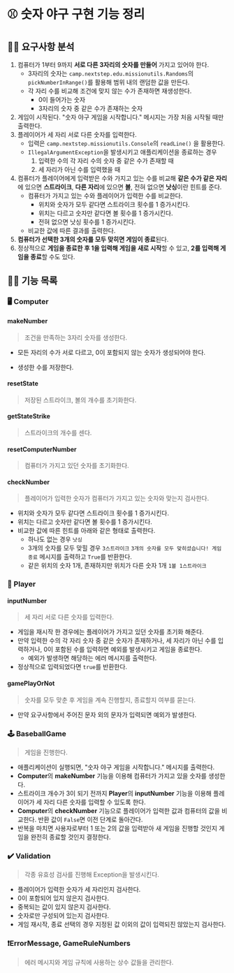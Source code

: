 # ⚾ 숫자 야구 구현 기능 정리

## ✍🏻 요구사항 분석

1. 컴퓨터가 1부터 9까지 **서로 다른 3자리의 숫자를 만들어** 가지고 있어야 한다.
    * 3자리의 숫자는 `camp.nextstep.edu.missionutils.Randoms`의 `pickNumberInRange()`를 활용해 범위 내의 랜덤한 값을 만든다.
    * 각 자리 수를 비교해 조건에 맞지 않는 수가 존재하면 재생성한다.
        * 0이 들어가는 숫자
        * 3자리의 숫자 중 같은 수가 존재하는 숫자
2. 게임이 시작된다. "숫자 야구 게임을 시작합니다." 메시지는 가장 처음 시작될 때만 출력한다.
3. 플레이어가 세 자리 서로 다른 숫자를 입력한다.
    * 입력은 `camp.nextstep.missionutils.Console`의 `readLine()` 을 활용한다.
    * `IllegalArgumentException`을 발생시키고 애플리케이션을 종료하는 경우
        1. 입력한 수의 각 자리 수의 숫자 중 같은 수가 존재할 때
        2. 세 자리가 아닌 수를 입력했을 때
4. 컴퓨터가 플레이어에게 입력받은 수와 가지고 있는 수를 비교해 **같은 수가 같은 자리**에 있으면 **스트라이크**, **다른 자리**에 있으면 **볼**, 전혀 없으면 **낫싱**이란 힌트를 준다.
    * 컴퓨터가 가지고 있는 수와 플레이어가 입력한 수를 비교한다.
        * 위치와 숫자가 모두 같다면 스트라이크 횟수를 1 증가시킨다.
        * 위치는 다르고 숫자만 같다면 볼 횟수를 1 증가시킨다.
        * 전혀 없으면 낫싱 횟수를 1 증가시킨다.
    * 비교한 값에 따른 결과를 출력한다.
5. **컴퓨터가 선택한 3개의 숫자를 모두 맞히면 게임이 종료**된다.
6. 정상적으로 **게임을 종료한 후 1을 입력해 게임을 새로 시작**할 수 있고, **2를 입력해 게임을 종료**할 수도 있다.

## ✍🏻 기능 목록

### 🖥️ Computer

#### makeNumber

> 조건을 만족하는 3자리 숫자를 생성한다.

* 모든 자리의 수가 서로 다르고, 0이 포함되지 않는 숫자가 생성되어야 한다.

- 생성한 수를 저장한다.

#### resetState

> 저장된 스트라이크, 볼의 개수를 초기화한다.

#### getStateStrike

> 스트라이크의 개수를 센다.

#### resetComputerNumber

> 컴퓨터가 가지고 있던 숫자를 초기화한다.

#### checkNumber

> 플레이어가 입력한 숫자가 컴퓨터가 가지고 있는 숫자와 맞는지 검사한다.

* 위치와 숫자가 모두 같다면 스트라이크 횟수를 1 증가시킨다.
* 위치는 다르고 숫자만 같다면 볼 횟수를 1 증가시킨다.
* 비교한 값에 따른 힌트를 아래와 같은 형태로 출력한다.
    * 하나도 없는 경우 `낫싱`
    * 3개의 숫자를 모두 맞힐 경우
      `3스트라이크`
      `3개의 숫자를 모두 맞히셨습니다! 게임 종료` 메시지를 출력하고 `True`를 반환한다.
    * 같은 위치의 숫자 1개, 존재하지만 위치가 다른 숫자 1개
      `1볼 1스트라이크`

### 👤 Player

#### inputNumber

> 세 자리 서로 다른 숫자를 입력한다.

* 게임을 재시작 한 경우에는 플레이어가 가지고 있던 숫자를 초기화 해준다.
* 만약 입력한 수의 각 자리 숫자 중 같은 숫자가 존재하거나, 세 자리가 아닌 수를 입력하거나, 0이 포함된 수를 입력하면 예외를 발생시키고 게임을 종료한다.
    * 예외가 발생하면 해당하는 에러 메시지를 출력한다.
* 정상적으로 입력되었다면 `true`를 반환한다.

#### gamePlayOrNot

> 숫자를 모두 맞춘 후 게임을 계속 진행할지, 종료할지 여부를 묻는다.

* 만약 요구사항에서 주어진 문자 외의 문자가 입력되면 예외가 발생한다.

### 🕹️ BaseballGame

> 게임을 진행한다.

* 애플리케이션이 실행되면, "숫자 야구 게임을 시작합니다." 메시지를 출력한다.
* **Computer**의 **makeNumber** 기능을 이용해 컴퓨터가 가지고 있을 숫자를 생성한다.
* 스트라이크 개수가 3이 되기 전까지 **Player**의 **inputNumber** 기능을 이용해 플레이어가 세 자리 다른 숫자를 입력할 수 있도록 한다.
* **Computer**의 **checkNumber** 기능으로 플레이어가 입력한 값과 컴퓨터의 값을 비교한다. 반환 값이 `False`면 이전 단계로 돌아간다.
* 반복을 마치면 사용자로부터 1 또는 2의 값을 입력받아 새 게임을 진행할 것인지 게임을 완전히 종료할 것인지 결정한다.

### ✔️ Validation

> 각종 유효성 검사를 진행해 Exception을 발생시킨다.

* 플레이어가 입력한 숫자가 세 자리인지 검사한다.
* 0이 포함되어 있지 않은지 검사한다.
* 중복되는 값이 있지 않은지 검사한다.
* 숫자로만 구성되어 있는지 검사한다.
* 게임 재시작, 종료 선택의 경우 지정된 값 이외의 값이 입력되진 않았는지 검사한다.

### ❗ErrorMessage, GameRuleNumbers

> 에러 메시지와 게임 규칙에 사용하는 상수 값들을 관리한다.